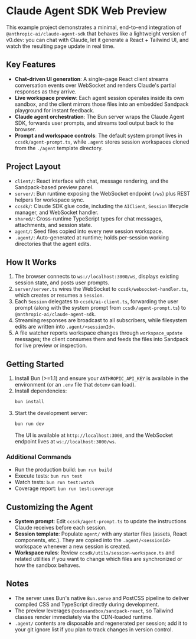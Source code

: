 # Claude Agent SDK Web Preview

This example project demonstrates a minimal, end-to-end integration of `@anthropic-ai/claude-agent-sdk` that behaves like a lightweight version of v0.dev: you can chat with Claude, let it generate a React + Tailwind UI, and watch the resulting page update in real time.

## Key Features
- **Chat-driven UI generation**: A single-page React client streams conversation events over WebSocket and renders Claude's partial responses as they arrive.
- **Live workspace preview**: Each agent session operates inside its own sandbox, and the client mirrors those files into an embedded Sandpack playground for instant feedback.
- **Claude agent orchestration**: The Bun server wraps the Claude Agent SDK, forwards user prompts, and streams tool output back to the browser.
- **Prompt and workspace controls**: The default system prompt lives in `ccsdk/agent-prompt.ts`, while `.agent` stores session workspaces cloned from the `./agent` template directory.

## Project Layout
- `client/`: React interface with chat, message rendering, and the Sandpack-based preview panel.
- `server/`: Bun runtime exposing the WebSocket endpoint (`/ws`) plus REST helpers for workspace sync.
- `ccsdk/`: Claude SDK glue code, including the `AIClient`, `Session` lifecycle manager, and WebSocket handler.
- `shared/`: Cross-runtime TypeScript types for chat messages, attachments, and session state.
- `agent/`: Seed files copied into every new session workspace.
- `.agent/`: Auto-generated at runtime; holds per-session working directories that the agent edits.

## How It Works
1. The browser connects to `ws://localhost:3000/ws`, displays existing session state, and posts user prompts.
2. `server/server.ts` wires the WebSocket to `ccsdk/websocket-handler.ts`, which creates or resumes a `Session`.
3. Each `Session` delegates to `ccsdk/ai-client.ts`, forwarding the user prompt (along with the system prompt from `ccsdk/agent-prompt.ts`) to `@anthropic-ai/claude-agent-sdk`.
4. Streaming responses are broadcast to all subscribers, while filesystem edits are written into `.agent/<sessionId>`.
5. A file watcher reports workspace changes through `workspace_update` messages; the client consumes them and feeds the files into Sandpack for live preview or inspection.

## Getting Started
1. Install Bun (>=1.1) and ensure your `ANTHROPIC_API_KEY` is available in the environment (or an `.env` file that `dotenv` can load).
2. Install dependencies:
   ```bash
   bun install
   ```
3. Start the development server:
   ```bash
   bun run dev
   ```
   The UI is available at `http://localhost:3000`, and the WebSocket endpoint lives at `ws://localhost:3000/ws`.

### Additional Commands
- Run the production build: `bun run build`
- Execute tests: `bun run test`
- Watch tests: `bun run test:watch`
- Coverage report: `bun run test:coverage`

## Customizing the Agent
- **System prompt**: Edit `ccsdk/agent-prompt.ts` to update the instructions Claude receives before each session.
- **Session template**: Populate `agent/` with any starter files (assets, React components, etc.). They are copied into the `.agent/<sessionId>` workspace whenever a new session is created.
- **Workspace rules**: Review `ccsdk/utils/session-workspace.ts` and related utilities if you want to change which files are synchronized or how the sandbox behaves.

## Notes
- The server uses Bun's native `Bun.serve` and PostCSS pipeline to deliver compiled CSS and TypeScript directly during development.
- The preview leverages `@codesandbox/sandpack-react`, so Tailwind classes render immediately via the CDN-loaded runtime.
- `.agent/` contents are disposable and regenerated per session; add it to your git ignore list if you plan to track changes in version control.
